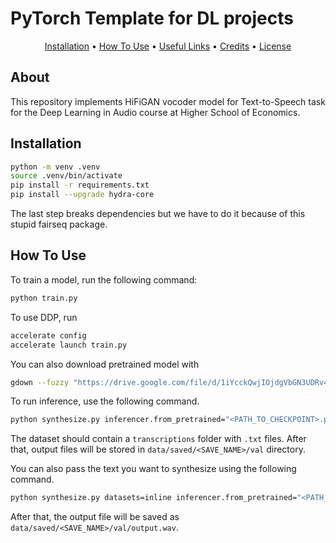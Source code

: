 # PyTorch Template for DL projects

<p align="center">
  <a href="#installation">Installation</a> •
  <a href="#how-to-use">How To Use</a> •
  <a href="#useful-links">Useful Links</a> •
  <a href="#credits">Credits</a> •
  <a href="#license">License</a>
</p>

## About

This repository implements HiFiGAN vocoder model for Text-to-Speech task for the Deep Learning in Audio course at Higher School of Economics.

## Installation

```bash
python -m venv .venv
source .venv/bin/activate
pip install -r requirements.txt
pip install --upgrade hydra-core
```

The last step breaks dependencies but we have to do it because of this stupid fairseq package.

## How To Use

To train a model, run the following command:

```bash
python train.py
```

To use DDP, run

```bash
accelerate config
accelerate launch train.py
```

You can also download pretrained model with

```bash
gdown --fuzzy "https://drive.google.com/file/d/1iYcckQwjIOjdgVbGN3UDRv4mg8DHeFtE/view?usp=sharing"
```

To run inference, use the following command.

```bash
python synthesize.py inferencer.from_pretrained="<PATH_TO_CHECKPOINT>.pth" inferencer.save_path="<SAVE_NAME>" datasets.val.root="<PATH_TO_DATASET>"
```

The dataset should contain a `transcriptions` folder with `.txt` files. After that, output files will be stored in `data/saved/<SAVE_NAME>/val` directory.

You can also pass the text you want to synthesize using the following command.

```bash
python synthesize.py datasets=inline inferencer.from_pretrained="<PATH_TO_CHECKPOINT>.pth" inferencer.save_path="<SAVE_NAME>" datasets.val.transcription="<TEXT_TO_SYNTHESIZE>"
```

After that, the output file will be saved as `data/saved/<SAVE_NAME>/val/output.wav`.
